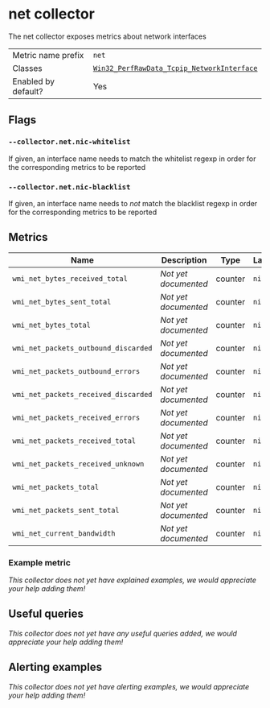 # net collector

The net collector exposes metrics about network interfaces

|||
-|-
Metric name prefix  | `net`
Classes             | [`Win32_PerfRawData_Tcpip_NetworkInterface`](https://technet.microsoft.com/en-us/security/aa394340(v=vs.80))
Enabled by default? | Yes

## Flags

### `--collector.net.nic-whitelist`

If given, an interface name needs to match the whitelist regexp in order for the corresponding metrics to be reported

### `--collector.net.nic-blacklist`

If given, an interface name needs to *not* match the blacklist regexp in order for the corresponding metrics to be reported

## Metrics

Name | Description | Type | Labels
-----|-------------|------|-------
`wmi_net_bytes_received_total` | _Not yet documented_ | counter | `nic`
`wmi_net_bytes_sent_total` | _Not yet documented_ | counter | `nic`
`wmi_net_bytes_total` | _Not yet documented_ | counter | `nic`
`wmi_net_packets_outbound_discarded` | _Not yet documented_ | counter | `nic`
`wmi_net_packets_outbound_errors` | _Not yet documented_ | counter | `nic`
`wmi_net_packets_received_discarded` | _Not yet documented_ | counter | `nic`
`wmi_net_packets_received_errors` | _Not yet documented_ | counter | `nic`
`wmi_net_packets_received_total` | _Not yet documented_ | counter | `nic`
`wmi_net_packets_received_unknown` | _Not yet documented_ | counter | `nic`
`wmi_net_packets_total` | _Not yet documented_ | counter | `nic`
`wmi_net_packets_sent_total` | _Not yet documented_ | counter | `nic`
`wmi_net_current_bandwidth` | _Not yet documented_ | counter | `nic`

### Example metric
_This collector does not yet have explained examples, we would appreciate your help adding them!_

## Useful queries
_This collector does not yet have any useful queries added, we would appreciate your help adding them!_

## Alerting examples
_This collector does not yet have alerting examples, we would appreciate your help adding them!_

